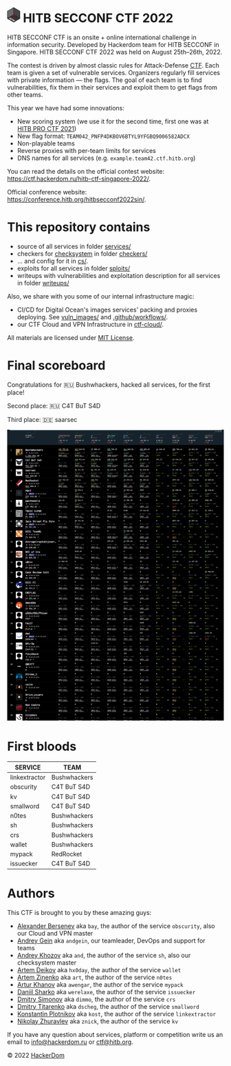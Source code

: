 # <img src="static/hitb-logo.png" width="30" height="35"> HITB SECCONF CTF 2022

HITB SECCONF CTF is an onsite + online international challenge in information security. Developed by Hackerdom team for HITB SECCONF in Singapore. HITB SECCONF CTF 2022 was held on August 25th–26th, 2022.

The contest is driven by almost classic rules for Attack-Defense [CTF](https://en.wikipedia.org/wiki/Capture_the_flag#Computer_security). Each team is given a set of vulnerable services.
Organizers regularly fill services with private information — the flags.
The goal of each team is to find vulnerabilities, fix them in their services and exploit them to get flags from other teams.

This year we have had some innovations:

* New scoring system (we use it for the second time, first one was at [HITB PRO CTF 2021](https://github.com/HITB-CyberWeek/proctf-2021/))
* New flag format: `TEAM042_PNFP4DKBOV6BTYL9YFGBQ9006582ADCX`
* Non-playable teams
* Reverse proxies with per-team limits for services
* DNS names for all services (e.g. `example.team42.ctf.hitb.org`)

You can read the details on the official contest website: https://ctf.hackerdom.ru/hitb-ctf-singapore-2022/.

Official conference website: https://conference.hitb.org/hitbsecconf2022sin/.

# This repository contains

* source of all services in folder [services/](services/)
* checkers for [checksystem](https://github.com/Hackerdom/checksystem) in folder [checkers/](checkers/)
* ... and config for it in [cs/](cs/).
* exploits for all services in folder [sploits/](sploits/)
* writeups with vulnerabilities and exploitation description for all services in folder [writeups/](writeups/)

Also, we share with you some of our internal infrastructure magic:
* CI/CD for Digital Ocean's images services' packing and proxies deploying. See [vuln_images/](vuln_images/) and [.github/workflows/](.github/workflows).
* our CTF Cloud and VPN Infrastructure in [ctf-cloud/](ctf-cloud/).

All materials are licensed under [MIT License](LICENSE).

# Final scoreboard

Congratulations for 🇷🇺 Bushwhackers, hacked all services, for the first place!

Second place: 🇷🇺 C4T BuT S4D

Third place: 🇩🇪 saarsec

<img src="static/scoreboard.png" alt="Final scoreboard">

# First bloods

| **SERVICE**    | **TEAM**                 |
| -------------- | ------------------------ |
| linkextractor  | Bushwhackers             |
| obscurity      | C4T BuT S4D              |
| kv             | C4T BuT S4D              |
| smallword      | C4T BuT S4D              |
| n0tes          | Bushwhackers             |
| sh             | Bushwhackers             |
| crs            | Bushwhackers             |
| wallet         | Bushwhackers             |
| mypack         | RedRocket                |
| issuecker      | C4T BuT S4D              |

# Authors

This CTF is brought to you by these amazing guys:

* [Alexander Bersenev](https://github.com/alexbers) aka `bay`, the author of the service `obscurity`, also our Cloud and VPN master
* [Andrey Gein](https://github.com/andgein) aka `andgein`, our teamleader, DevOps and support for teams
* [Andrey Khozov](https://github.com/avkhozov) aka `and`, the author of the service `sh`, also our checksystem master
* [Artem Deikov](https://github.com/hx0day) aka `hx0day`, the author of the service `wallet`
* [Artem Zinenko](https://github.com/ar7z1) aka `art`, the author of the service `n0tes`
* [Artur Khanov](https://github.com/awengar) aka `awengar`, the author of the service `mypack`
* [Daniil Sharko](https://github.com/werelaxe) aka `werelaxe`, the author of the service `issuecker`
* [Dmitry Simonov](https://github.com/dimmo) aka `dimmo`, the author of the service `crs`
* [Dmitry Titarenko](https://github.com/dscheg) aka `dscheg`, the author of the service `smallword`
* [Konstantin Plotnikov](https://github.com/kostteg) aka `kost`, the author of the service `linkextractor`
* [Nikolay Zhuravlev](https://github.com/znick) aka `znick`, the author of the service `kv`

If you have any question about services, platform or competition 
write us an email to [info@hackerdom.ru](mailto:info@hackerdom.ru) or [ctf@hitb.org](mailto:ctf@hitb.org).

© 2022 [HackerDom](http://hackerdom.ru)

